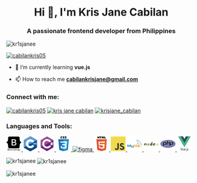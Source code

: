 <h1 align="center">Hi 👋, I'm Kris Jane Cabilan</h1>
<h3 align="center">A passionate frontend developer from Philippines</h3>

<p align="left"> <img src="https://komarev.com/ghpvc/?username=kr1sjanee&label=Profile%20views&color=0e75b6&style=flat" alt="kr1sjanee" /> </p>

<p align="left"> <a href="https://twitter.com/cabilankris05" target="blank"><img src="https://img.shields.io/twitter/follow/cabilankris05?logo=twitter&style=for-the-badge" alt="cabilankris05" /></a> </p>

- 🌱 I’m currently learning **vue.js**

- 📫 How to reach me **cabilankrisjane@gmail.com**

<h3 align="left">Connect with me:</h3>
<p align="left">
<a href="https://twitter.com/cabilankris05" target="blank"><img align="center" src="https://raw.githubusercontent.com/rahuldkjain/github-profile-readme-generator/master/src/images/icons/Social/twitter.svg" alt="cabilankris05" height="30" width="40" /></a>
<a href="https://fb.com/kris jane cabilan" target="blank"><img align="center" src="https://raw.githubusercontent.com/rahuldkjain/github-profile-readme-generator/master/src/images/icons/Social/facebook.svg" alt="kris jane cabilan" height="30" width="40" /></a>
<a href="https://instagram.com/krisjane_cabilan" target="blank"><img align="center" src="https://raw.githubusercontent.com/rahuldkjain/github-profile-readme-generator/master/src/images/icons/Social/instagram.svg" alt="krisjane_cabilan" height="30" width="40" /></a>
</p>

<h3 align="left">Languages and Tools:</h3>
<p align="left"> <a href="https://getbootstrap.com" target="_blank" rel="noreferrer"> <img src="https://raw.githubusercontent.com/devicons/devicon/master/icons/bootstrap/bootstrap-plain-wordmark.svg" alt="bootstrap" width="40" height="40"/> </a> <a href="https://www.w3schools.com/cpp/" target="_blank" rel="noreferrer"> <img src="https://raw.githubusercontent.com/devicons/devicon/master/icons/cplusplus/cplusplus-original.svg" alt="cplusplus" width="40" height="40"/> </a> <a href="https://www.w3schools.com/cs/" target="_blank" rel="noreferrer"> <img src="https://raw.githubusercontent.com/devicons/devicon/master/icons/csharp/csharp-original.svg" alt="csharp" width="40" height="40"/> </a> <a href="https://www.w3schools.com/css/" target="_blank" rel="noreferrer"> <img src="https://raw.githubusercontent.com/devicons/devicon/master/icons/css3/css3-original-wordmark.svg" alt="css3" width="40" height="40"/> </a> <a href="https://www.figma.com/" target="_blank" rel="noreferrer"> <img src="https://www.vectorlogo.zone/logos/figma/figma-icon.svg" alt="figma" width="40" height="40"/> </a> <a href="https://www.w3.org/html/" target="_blank" rel="noreferrer"> <img src="https://raw.githubusercontent.com/devicons/devicon/master/icons/html5/html5-original-wordmark.svg" alt="html5" width="40" height="40"/> </a> <a href="https://developer.mozilla.org/en-US/docs/Web/JavaScript" target="_blank" rel="noreferrer"> <img src="https://raw.githubusercontent.com/devicons/devicon/master/icons/javascript/javascript-original.svg" alt="javascript" width="40" height="40"/> </a> <a href="https://www.mysql.com/" target="_blank" rel="noreferrer"> <img src="https://raw.githubusercontent.com/devicons/devicon/master/icons/mysql/mysql-original-wordmark.svg" alt="mysql" width="40" height="40"/> </a> <a href="https://nodejs.org" target="_blank" rel="noreferrer"> <img src="https://raw.githubusercontent.com/devicons/devicon/master/icons/nodejs/nodejs-original-wordmark.svg" alt="nodejs" width="40" height="40"/> </a> <a href="https://www.php.net" target="_blank" rel="noreferrer"> <img src="https://raw.githubusercontent.com/devicons/devicon/master/icons/php/php-original.svg" alt="php" width="40" height="40"/> </a> <a href="https://vuejs.org/" target="_blank" rel="noreferrer"> <img src="https://raw.githubusercontent.com/devicons/devicon/master/icons/vuejs/vuejs-original-wordmark.svg" alt="vuejs" width="40" height="40"/> </a> </p>

<p><img align="left" src="https://github-readme-stats.vercel.app/api/top-langs?username=kr1sjanee&show_icons=true&locale=en&layout=compact" alt="kr1sjanee" /></p>

<p>&nbsp;<img align="center" src="https://github-readme-stats.vercel.app/api?username=kr1sjanee&show_icons=true&locale=en" alt="kr1sjanee" /></p>

<p><img align="center" src="https://github-readme-streak-stats.herokuapp.com/?user=kr1sjanee&" alt="kr1sjanee" /></p>
